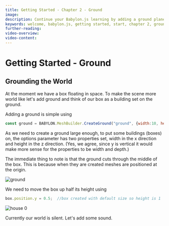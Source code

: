 ```yaml
---
title: Getting Started - Chapter 2 - Ground
image: 
description: Continue your Babylon.js learning by adding a ground plane to your scene.
keywords: welcome, babylon.js, getting started, start, chapter 2, ground, groundplane
further-reading: 
video-overview:
video-content:
---
```


# Getting Started - Ground

## Grounding the World
At the moment we have a box floating in space. To make the scene more world like let's add ground and think of our box as a building set on the ground.

Adding a ground is simple using

```javascript
const ground = BABYLON.MeshBuilder.CreateGround("ground", {width:10, height:10});
```
As we need to create a ground large enough, to put some buildings (boxes) on, the options parameter has two properties set, width in the x direction and height in the z direction. (Yes, we agree, since y is vertical it would make more sense for the properties to be width and depth.)

<Playground id="#KBS9I5#67" title="Adding a Ground Playground" description="A playground showing how to add a basic ground plane to your scene." image="/img/playgroundsAndNMEs/gettingStartedGround.jpg"/>

The immediate thing to note is that  the ground cuts through the middle of the box. This is because when they are created meshes are positioned at the origin.

![ground](/img/getstarted/ground.png)

We need to move the box up half its height using

```javascript
box.position.y = 0.5;  //box created with default size so height is 1
```

<Playground id="#KBS9I5#66" title="Adjusting the Box position." description="A playground showing how to adjust the position of the box." image="/img/playgroundsAndNMEs/gettingStartedGround.jpg"/>

![house 0](/img/getstarted/house0.png)

Currently our world is silent. Let's add some sound.
